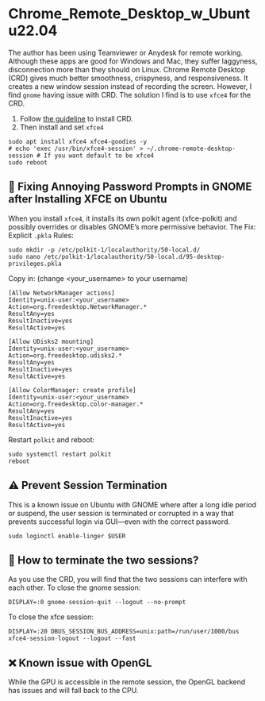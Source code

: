 # Chrome_Remote_Desktop_w_Ubuntu22.04

The author has been using Teamviewer or Anydesk for remote working. Although these apps are good for Windows and Mac, they suffer laggyness, disconnection more than they should on Linux.
Chrome Remote Desktop (CRD) gives much better smoothness, crispyness, and responsiveness. It creates a new window session instead of recording the screen. However, I find `gnome` having issue with CRD. 
The solution I find is to use `xfce4` for the CRD.

1. Follow [the guideline](https://remotedesktop.google.com/headless) to install CRD.
2. Then install and set `xfce4`
```
sudo apt install xfce4 xfce4-goodies -y
# echo 'exec /usr/bin/xfce4-session' > ~/.chrome-remote-desktop-session # If you want default to be xfce4
sudo reboot
```

## 🔐 Fixing Annoying Password Prompts in GNOME after Installing XFCE on Ubuntu
When you install `xfce4`, it installs its own polkit agent (xfce-polkit) and possibly overrides or disables GNOME’s more permissive behavior. The Fix: Explicit `.pkla` Rules:

```
sudo mkdir -p /etc/polkit-1/localauthority/50-local.d/
sudo nano /etc/polkit-1/localauthority/50-local.d/95-desktop-privileges.pkla
```
Copy in: (change <your_username> to your username)
```
[Allow NetworkManager actions]
Identity=unix-user:<your_username>
Action=org.freedesktop.NetworkManager.*
ResultAny=yes
ResultInactive=yes
ResultActive=yes

[Allow UDisks2 mounting]
Identity=unix-user:<your_username>
Action=org.freedesktop.udisks2.*
ResultAny=yes
ResultInactive=yes
ResultActive=yes

[Allow ColorManager: create profile]
Identity=unix-user:<your_username>
Action=org.freedesktop.color-manager.*
ResultAny=yes
ResultInactive=yes
ResultActive=yes
```
Restart `polkit` and reboot:
```
sudo systemctl restart polkit
reboot
```

## ⚠️ Prevent Session Termination
This is a known issue on Ubuntu with GNOME where after a long idle period or suspend, the user session is terminated or corrupted in a way that prevents successful login via GUI—even with the correct password. 
```
sudo loginctl enable-linger $USER
```

## 🛑 How to terminate the two sessions?
As you use the CRD, you will find that the two sessions can interfere with each other. 
To close the gnome session:
```
DISPLAY=:0 gnome-session-quit --logout --no-prompt
```
To close the xfce session:
```
DISPLAY=:20 DBUS_SESSION_BUS_ADDRESS=unix:path=/run/user/1000/bus xfce4-session-logout --logout --fast
```

## ❌ Known issue with OpenGL
While the GPU is accessible in the remote session, the OpenGL backend has issues and will fall back to the CPU.
